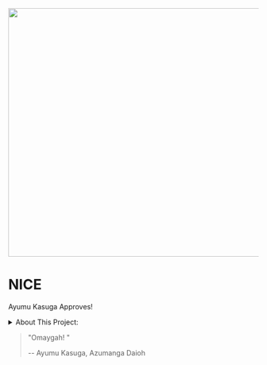 <img src="https://i.kym-cdn.com/photos/images/original/000/504/437/e08.png" width="900" height="500"/>

# NICE

Ayumu Kasuga Approves!

<details>
<summary>About This Project:</summary>

| ?| Description |
|-----:|-----------|
|     1| Nice|
|     2| Nice    |
|     3| Gyat      |
</details>

> "Omaygah! "
>
>  -- Ayumu Kasuga, Azumanga Daioh
